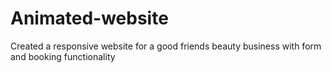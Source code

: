 ﻿# Animated-website
 
 Created a responsive website for a good friends beauty business with form and booking functionality
